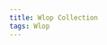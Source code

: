 ```yaml
---
title: Wlop Collection
tags: Wlop
---
```

<!--stackedit_data:
eyJoaXN0b3J5IjpbLTE4OTUxMjkwMjNdfQ==
-->